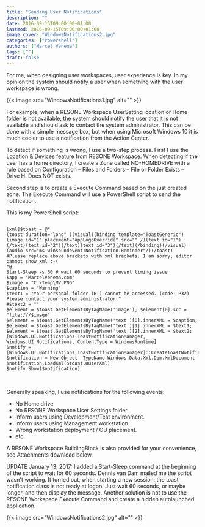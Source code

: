 ```yaml
---
title: "Sending User Notifications"
description: ""
date: 2016-09-15T09:00:00+01:00
lastmod: 2016-09-15T09:00:00+01:00
image_cover: "WindowsNotifications2.jpg"
categories: ["Powershell"]
authors: ["Marcel Venema"] 
tags: [""]
draft: false
---
```


For me, when designing user workspaces, user experience is key. In my opinion the system should notify a user when something with the user workspace is wrong.

<!--more-->
{{< image src="WindowsNotifications1.jpg" alt="" >}}

For example, when a RESONE Workspace UserSetting location or Home folder is not available, the system should notify the user that it is not available and should ask to contact the system administrator. This can be done with a simple message box, but when using Microsoft Windows 10 it is much cooler to use a notification from the Action Center.


To detect if something is wrong, I use a two-step process. First I use the Location & Devices feature from RESONE Workspace. When detecting if the user has a home directory, I create a Zone called NO-HOMEDRIVE with a rule based on Configuration – Files and Folders – File or Folder Exists – Drive H: Does NOT exists.


Second step is to create a Execute Command based on the just created zone. The Execute Command will use a PowerShell script to send the notification.

This is my PowerShell script:

```

[xml]$toast = @"
(toast duration="long" )(visual)(binding template="ToastGeneric")(image id="1" placement="appLogoOverride" src="" /)(text id="1")(/text)(text id="2")(/text)(text id="3")(/text)(/binding)(/visual)
(audio src="ms-winsoundevent:Notification.Reminder"/)(/toast)
#Please replace above brackets with xml brackets. I am sorry, editor cannot show xml :-(
"@
Start-Sleep -s 60 # wait 60 seconds to prevent timing issue
$app = "MarcelVenema.com"
$image = "C:\Temp\MV.PNG"
$caption = "Warning"
$text1 = "Your personal folder (H:) cannot be accessed. (code: P32) Please contact your system administrator."
#$text2 = ""
$element = $toast.GetElementsByTagName('image'); $element[0].src = "file:///$image"
$element = $toast.GetElementsByTagName('text')[0].innerXML = $caption;
$element = $toast.GetElementsByTagName('text')[1].innerXML = $text1;
$element = $toast.GetElementsByTagName('text')[2].innerXML = $text2;
[Windows.UI.Notifications.ToastNotificationManager, Windows.UI.Notifications, ContentType = WindowsRuntime]
$notify = [Windows.UI.Notifications.ToastNotificationManager]::CreateToastNotifier($app)
$notification = New-Object -TypeName Windows.Data.Xml.Dom.XmlDocument
$notification.LoadXml($toast.OuterXml)
$notify.Show($notification)

```

&nbsp;

Generally speaking, I use notifications for the following events:

- No Home drive
- No RESONE Workspace User Settings folder
- Inform users using Development/Test environment.
- Inform users using Management workstation.
- Wrong workstation deployment / OU placement.
- etc.

A RESONE Workspace BuildingBlock is also provided for your convenience, see Attachments download below.

UPDATE January 13, 2017: I added a Start-Sleep command at the beginning of the script to wait for 60 seconds. Dennis van Dam mailed me the script wasn't working. It turned out, when starting a new session, the toast notification class is not ready at logon. Just wait 60 seconds, or maybe longer, and then display the message. Another solution is not to use the RESONE Workspace Execute Command and create a hidden autolaunched application.

{{< image src="WindowsNotifications2.jpg" alt="" >}}

&nbsp;
